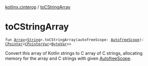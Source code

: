 [kotlinx.cinterop](index.md) / [toCStringArray](./to-c-string-array.md)

# toCStringArray

`fun `[`Array`](https://kotlinlang.org/api/latest/jvm/stdlib/kotlin/-array/index.html)`<`[`String`](https://kotlinlang.org/api/latest/jvm/stdlib/kotlin/-string/index.html)`>.toCStringArray(autofreeScope: `[`AutofreeScope`](-autofree-scope/index.md)`): `[`CPointer`](-c-pointer/index.md)`<`[`CPointerVar`](-c-pointer-var.md)`<`[`ByteVar`](-byte-var.md)`>>`

Convert this array of Kotlin strings to C array of C strings,
allocating memory for the array and C strings with given [AutofreeScope](-autofree-scope/index.md).

